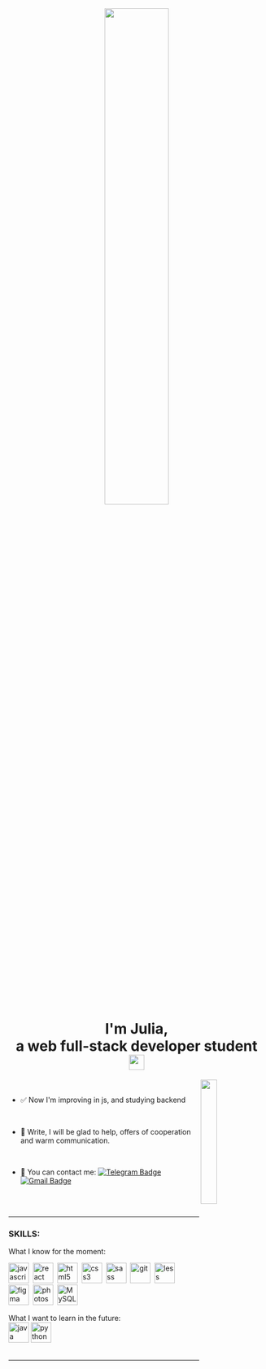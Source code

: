 <div align="center">
<img src="https://rishavanand.github.io/static/images/greetings.gif" align="center" style="width: 50%" />
</div>
<h1 align="center">I'm Julia,<br> a <b> web full-stack developer student </b> <img src = "../images/w.png" width="30px"></h1>
<img width=25% align='right' src="https://media.giphy.com/media/dxn6fRlTIShoeBr69N/giphy.gif"/>

<br>

- &#9989; Now I'm improving in js, and studying backend 
<br>

- &#129430; Write, I will be glad to help, offers of cooperation and warm communication. 
<br>

- &#128154; You can contact me: [![Telegram Badge](https://img.shields.io/badge/-Julia-blue?style=flat&logo=Telegram&logoColor=white)](https://t.me/Iulia_Sergeevna_Spb) [![Gmail Badge](https://img.shields.io/badge/-Gmail-red?style=flat&logo=Gmail&logoColor=white)](mailto:start.job.juli@gmail.com)
<br>


<br>
<hr>

### SKILLS:
What I know for the moment:
<div>

 <img src="https://cdn.jsdelivr.net/gh/devicons/devicon/icons/javascript/javascript-original.svg" title="javascript" alt="javascript" width="40" height="40" />&nbsp;
 <img src="https://cdn.jsdelivr.net/gh/devicons/devicon/icons/react/react-original-wordmark.svg" title="react" alt="react" width="40" height="40" />&nbsp;
 <img src="https://cdn.jsdelivr.net/gh/devicons/devicon/icons/html5/html5-plain-wordmark.svg" title="html5" alt="html5" width="40" height="40" />&nbsp;
<img src="https://cdn.jsdelivr.net/gh/devicons/devicon/icons/css3/css3-plain-wordmark.svg" title="css3" alt="css3" width="40" height="40"/>&nbsp;
<img src="https://cdn.jsdelivr.net/gh/devicons/devicon/icons/sass/sass-original.svg" title="sass" alt="sass" width="40" height="40"/>&nbsp;
<img src="https://cdn.jsdelivr.net/gh/devicons/devicon/icons/git/git-original.svg" title="git" alt="git" width="40" height="40"/>&nbsp;
<img src="https://cdn.jsdelivr.net/gh/devicons/devicon/icons/less/less-plain-wordmark.svg" title="less" alt="less" width="40" height="40"/>&nbsp;
<img src="https://cdn.jsdelivr.net/gh/devicons/devicon/icons/figma/figma-original.svg" title="figma" alt="figma" width="40" height="40"/>&nbsp;
<img src="https://cdn.jsdelivr.net/gh/devicons/devicon/icons/photoshop/photoshop-plain.svg" title="photoshop" alt="photoshop" width="40" height="40"/>&nbsp;
<img src="https://cdn.jsdelivr.net/gh/devicons/devicon/icons/mysql/mysql-original.svg" title="MySQL" alt="MySQL" width="40" height="40"/>&nbsp;
</div>
What I want to learn in the future:
<div>
<img src="https://cdn.jsdelivr.net/gh/devicons/devicon/icons/java/java-original-wordmark.svg" title="java" alt="java" width="40" height="40" />
<img src="https://cdn.jsdelivr.net/gh/devicons/devicon/icons/python/python-original-wordmark.svg"
title="python" alt="python" width="40" height="40" />         
</div>
<br>
<hr>
